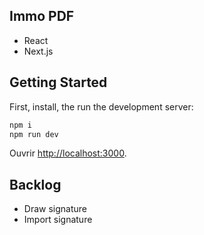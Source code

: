 ## Immo PDF

- React
- Next.js

## Getting Started

First, install, the run the development server:

```bash
npm i
npm run dev
```

Ouvrir [http://localhost:3000](http://localhost:3000).


## Backlog

- Draw signature
- Import signature
